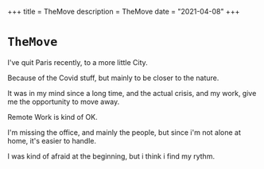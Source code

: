+++
title = TheMove
description = TheMove
date = "2021-04-08"
+++

# `TheMove`

I've quit Paris recently, to a more little City.

Because of the Covid stuff, but mainly to be closer to the nature.

It was in my mind since a long time, and the actual crisis, and my work, give me the opportunity to move away.

Remote Work is kind of OK.

I'm missing the office, and mainly the people, but since i'm not alone at home, it's easier to handle.

I was kind of afraid at the beginning, but i think i find my rythm.

